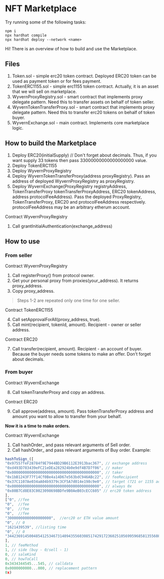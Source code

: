 # NFT Marketplace

Try running some of the following tasks:

```shell
npm i
npx hardhat compile
npx hardhat deploy --network <name>
```

Hi! There is an overview of how to build and use the Marketplace. 

## Files

 1. Token.sol - simple erc20 token contract. Deployed ERC20 token can be
    used as payment token or for fees payment.
 2. TokenERC1155.sol - simple erc1155 token contract. Actually, it is an
    asset that we will sell on marketplace.
 3. WyvernProxyRegistry.sol - smart contract that  implements proxy delegate pattern. Need this to transfer assets on   behalf of token seller.
 4. WyvernTokenTransferProxy.sol - smart contract    that implements
    proxy delegate pattern. Need this to transfer erc20    tokens on
    behalf of token buyer.
 5. WyvernExchange.sol - main contract. Implements core marketplace
    logic.

## How to build the Marketplace

1. Deploy ERC20(initialSupply) // Don't forget about decimals. Thus, if you want supply 33 tokens then pass 33000000000000000000 value. 
2. Deploy TokenERC1155
3. Deploy WyvernProxyRegistry
4. Deploy WyvernTokenTransferProxy(address proxyRegistry). Pass an address of deployed WyvernProxyRegistry as proxyRegistry.
5. Deploy WyvernExchange(ProxyRegistry registryAddress, TokenTransferProxy tokenTransferProxyAddress, ERC20 tokenAddress, address protocolFeeAddress). Pass the deployed ProxyRegistry, TokenTransferProxy, ERC20 and protocolFeeAddress respectively. protocolFeeAddress may be an arbitrary etherum account.

Contract WyvernProxyRegistry

1. Call grantInitialAuthentication(exchange_address)

## How to use

### From seller

Contract WyvernProxyRegistry

1. Call registerProxy() from protocol owner.
2. Get your personal proxy from proxies(your_address). It returns proxy_address. 
3. Copy proxy_address.

> Steps 1-2 are repeated only one time for one seller.

Contract TokenERC1155

4. Call setApprovalForAll(proxy_address, true).
5. Call mint(recipient, tokenId, amount). Recipient - owner or seller address. 

Contract ERC20

7. Call transfer(recipient, amount). Recipient - an account of buyer. Because the buyer needs some tokens to make an offer. Don’t forget about decimals.

### From buyer

Contract WyvernExchange

8. Call tokenTransferProxy and copy an address.

Contract ERC20

9. Call approve(address, amount). Pass tokenTransferProxy address and amount you want to allow to transfer from your behalf.


**Now it is a time to make orders.** 


Contract WyvernExchange

1. Call hashOrder_ and pass relevant arguments of Sell order. 
2. Call hashOrder_ and pass relevant arguments of Buy order. 
Example:

```javascript
hashToSign_([
"0x97557feF28784f9E7944BD29B6112E3913bac367", // exchange address
"0xd493D783439eFC21eDEa282924b0e9df4B7D7f06", // maker
"0x0000000000000000000000000000000000000000", // taker
"0x1bB1243F77f14Cf0Be4a14D67e563bdC946ABc22", // feeRecipient
"0x37C1107Ae034aA04b9379c3CF5A7d014e198c9e0", // target (721 or 1155 address)
"0x0000000000000000000000000000000000000000", // always 0x
"0x80B7Cd8E83C0023098698BDfe9B0AeB03cECC605" // erc20 token address
],
["0", //fee
"0",  //fee
"0",  //fee
"0",  //fee
"30000000000000000000",  //erc20 or ETH value amount 
"0", // 0
"1621439539", //listing time
"0", // 0
"3442369145004854125346731409435560308517429172360251056995968581355608116400" // salt, unique for each order
],
1, // feeMethod
1, // side (buy - 0/sell - 1)
0, // saleKind
0, // howToCall
0x3434344545...545, // calldata
0x0000000000...000, // replacement pattern 
0x)

```